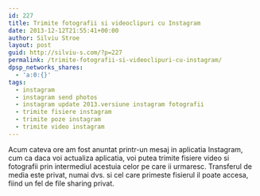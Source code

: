 ```yaml
---
id: 227
title: Trimite fotografii si videoclipuri cu Instagram
date: 2013-12-12T21:55:41+00:00
author: Silviu Stroe
layout: post
guid: http://silviu-s.com/?p=227
permalink: /trimite-fotografii-si-videoclipuri-cu-instagram/
dpsp_networks_shares:
  - 'a:0:{}'
tags:
  - instagram
  - instagram send photos
  - instagram update 2013.versiune instagram fotografii
  - trimite fisiere instagram
  - trimite poze instagram
  - trimite video instagram
---
```

Acum cateva ore am fost anuntat printr-un mesaj in aplicatia Instagram, cum ca daca voi actualiza aplicatia, voi putea trimite fisiere video si fotografii prin intermediul acestuia celor pe care ii urmaresc. Transferul de media este privat, numai dvs. si cel care primeste fisierul il poate accesa, fiind un fel de file sharing privat.